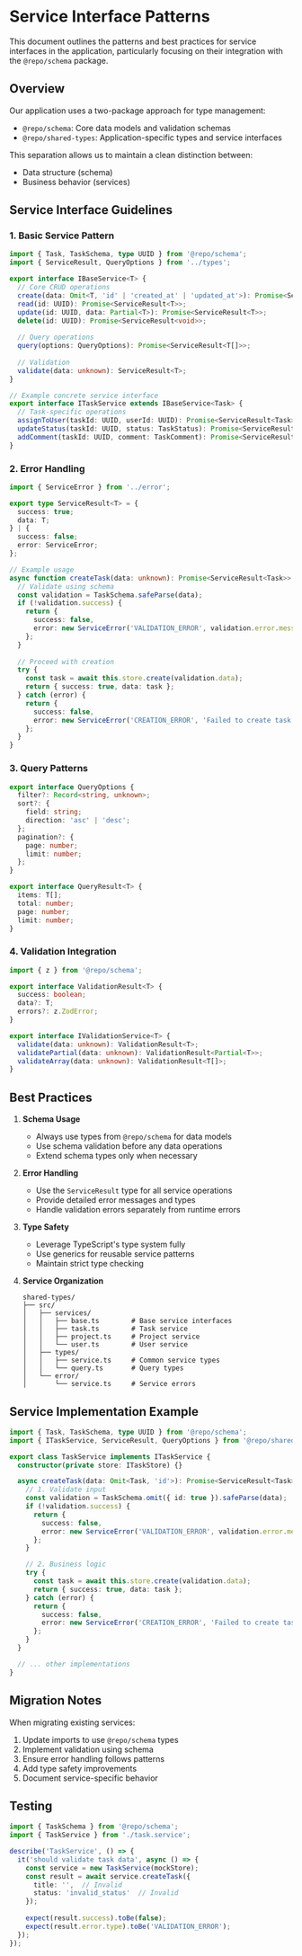# Service Interface Patterns

This document outlines the patterns and best practices for service interfaces in the application, particularly focusing on their integration with the `@repo/schema` package.

## Overview

Our application uses a two-package approach for type management:
- `@repo/schema`: Core data models and validation schemas
- `@repo/shared-types`: Application-specific types and service interfaces

This separation allows us to maintain a clean distinction between:
- Data structure (schema)
- Business behavior (services)

## Service Interface Guidelines

### 1. Basic Service Pattern

```typescript
import { Task, TaskSchema, type UUID } from '@repo/schema';
import { ServiceResult, QueryOptions } from '../types';

export interface IBaseService<T> {
  // Core CRUD operations
  create(data: Omit<T, 'id' | 'created_at' | 'updated_at'>): Promise<ServiceResult<T>>;
  read(id: UUID): Promise<ServiceResult<T>>;
  update(id: UUID, data: Partial<T>): Promise<ServiceResult<T>>;
  delete(id: UUID): Promise<ServiceResult<void>>;
  
  // Query operations
  query(options: QueryOptions): Promise<ServiceResult<T[]>>;
  
  // Validation
  validate(data: unknown): ServiceResult<T>;
}

// Example concrete service interface
export interface ITaskService extends IBaseService<Task> {
  // Task-specific operations
  assignToUser(taskId: UUID, userId: UUID): Promise<ServiceResult<Task>>;
  updateStatus(taskId: UUID, status: TaskStatus): Promise<ServiceResult<Task>>;
  addComment(taskId: UUID, comment: TaskComment): Promise<ServiceResult<Task>>;
}
```

### 2. Error Handling

```typescript
import { ServiceError } from '../error';

export type ServiceResult<T> = {
  success: true;
  data: T;
} | {
  success: false;
  error: ServiceError;
};

// Example usage
async function createTask(data: unknown): Promise<ServiceResult<Task>> {
  // Validate using schema
  const validation = TaskSchema.safeParse(data);
  if (!validation.success) {
    return {
      success: false,
      error: new ServiceError('VALIDATION_ERROR', validation.error.message)
    };
  }
  
  // Proceed with creation
  try {
    const task = await this.store.create(validation.data);
    return { success: true, data: task };
  } catch (error) {
    return {
      success: false,
      error: new ServiceError('CREATION_ERROR', 'Failed to create task')
    };
  }
}
```

### 3. Query Patterns

```typescript
export interface QueryOptions {
  filter?: Record<string, unknown>;
  sort?: {
    field: string;
    direction: 'asc' | 'desc';
  };
  pagination?: {
    page: number;
    limit: number;
  };
}

export interface QueryResult<T> {
  items: T[];
  total: number;
  page: number;
  limit: number;
}
```

### 4. Validation Integration

```typescript
import { z } from '@repo/schema';

export interface ValidationResult<T> {
  success: boolean;
  data?: T;
  errors?: z.ZodError;
}

export interface IValidationService<T> {
  validate(data: unknown): ValidationResult<T>;
  validatePartial(data: unknown): ValidationResult<Partial<T>>;
  validateArray(data: unknown): ValidationResult<T[]>;
}
```

## Best Practices

1. **Schema Usage**
   - Always use types from `@repo/schema` for data models
   - Use schema validation before any data operations
   - Extend schema types only when necessary

2. **Error Handling**
   - Use the `ServiceResult` type for all service operations
   - Provide detailed error messages and types
   - Handle validation errors separately from runtime errors

3. **Type Safety**
   - Leverage TypeScript's type system fully
   - Use generics for reusable service patterns
   - Maintain strict type checking

4. **Service Organization**
   ```
   shared-types/
   ├── src/
   │   ├── services/
   │   │   ├── base.ts        # Base service interfaces
   │   │   ├── task.ts        # Task service
   │   │   ├── project.ts     # Project service
   │   │   └── user.ts        # User service
   │   ├── types/
   │   │   ├── service.ts     # Common service types
   │   │   └── query.ts       # Query types
   │   └── error/
   │       └── service.ts     # Service errors
   ```

## Service Implementation Example

```typescript
import { Task, TaskSchema, type UUID } from '@repo/schema';
import { ITaskService, ServiceResult, QueryOptions } from '@repo/shared-types';

export class TaskService implements ITaskService {
  constructor(private store: ITaskStore) {}

  async createTask(data: Omit<Task, 'id'>): Promise<ServiceResult<Task>> {
    // 1. Validate input
    const validation = TaskSchema.omit({ id: true }).safeParse(data);
    if (!validation.success) {
      return {
        success: false,
        error: new ServiceError('VALIDATION_ERROR', validation.error.message)
      };
    }

    // 2. Business logic
    try {
      const task = await this.store.create(validation.data);
      return { success: true, data: task };
    } catch (error) {
      return {
        success: false,
        error: new ServiceError('CREATION_ERROR', 'Failed to create task')
      };
    }
  }

  // ... other implementations
}
```

## Migration Notes

When migrating existing services:

1. Update imports to use `@repo/schema` types
2. Implement validation using schema
3. Ensure error handling follows patterns
4. Add type safety improvements
5. Document service-specific behavior

## Testing

```typescript
import { TaskSchema } from '@repo/schema';
import { TaskService } from './task.service';

describe('TaskService', () => {
  it('should validate task data', async () => {
    const service = new TaskService(mockStore);
    const result = await service.createTask({
      title: '',  // Invalid
      status: 'invalid_status'  // Invalid
    });
    
    expect(result.success).toBe(false);
    expect(result.error.type).toBe('VALIDATION_ERROR');
  });
});
``` 